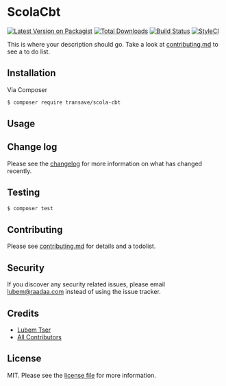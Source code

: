 # ScolaCbt

[![Latest Version on Packagist][ico-version]][link-packagist]
[![Total Downloads][ico-downloads]][link-downloads]
[![Build Status][ico-travis]][link-travis]
[![StyleCI][ico-styleci]][link-styleci]

This is where your description should go. Take a look at [contributing.md](contributing.md) to see a to do list.

## Installation

Via Composer

``` bash
$ composer require transave/scola-cbt
```

## Usage

## Change log

Please see the [changelog](changelog.md) for more information on what has changed recently.

## Testing

``` bash
$ composer test
```

## Contributing

Please see [contributing.md](contributing.md) for details and a todolist.

## Security

If you discover any security related issues, please email lubem@raadaa.com instead of using the issue tracker.

## Credits

- [Lubem Tser][link-author]
- [All Contributors][link-contributors]

## License

MIT. Please see the [license file](license.md) for more information.

[ico-version]: https://img.shields.io/packagist/v/transave/scola-cbt.svg?style=flat-square
[ico-downloads]: https://img.shields.io/packagist/dt/transave/scola-cbt.svg?style=flat-square
[ico-travis]: https://img.shields.io/travis/transave/scola-cbt/master.svg?style=flat-square
[ico-styleci]: https://styleci.io/repos/12345678/shield

[link-packagist]: https://packagist.org/packages/transave/scola-cbt
[link-downloads]: https://packagist.org/packages/transave/scola-cbt
[link-travis]: https://travis-ci.org/transave/scola-cbt
[link-styleci]: https://styleci.io/repos/12345678
[link-author]: https://github.com/transave
[link-contributors]: ../../contributors
